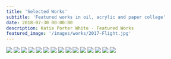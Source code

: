 ```yaml
---
title: 'Selected Works'
subtitle: 'Featured works in oil, acrylic and paper collage'
date: 2018-07-30 00:00:00
description: Katie Porter White - Featured Works
featured_image: '/images/works/2017-Flight.jpg'
---
```


<div class="gallery" data-columns="3">
	<img src="/images/works/2016-Abstract1.jpg">
	<img src="/images/works/2008-BlueAspenTrees.jpg">
	<img src="/images/works/2017-Flight.jpg">
	<img src="/images/works/2017-Forge.jpg">
	<img src="/images/works/2019-Expanse1.jpg">
	<img src="/images/works/2019-Expanse2.jpg">
	<img src="/images/works/2017-CollectingThoughtsandPieces.jpg">
	<img src="/images/works/2013-GirlinPurpleSweater.jpg">
	<img src="/images/works/2019-Omen.jpg">
	<img src="/images/works/2013-Edie.JPG">
	<img src="/images/works/2019-GreenCrown.jpg">
	<img src="/images/works/2018-YellowWhee.jpg">
	<img src="/images/works/2018-GreenWhees.jpg">
	<img src="/images/works/2019-OriginalDots.jpg">
	<img src="/images/works/2006-Annie.jpg">
</div>
